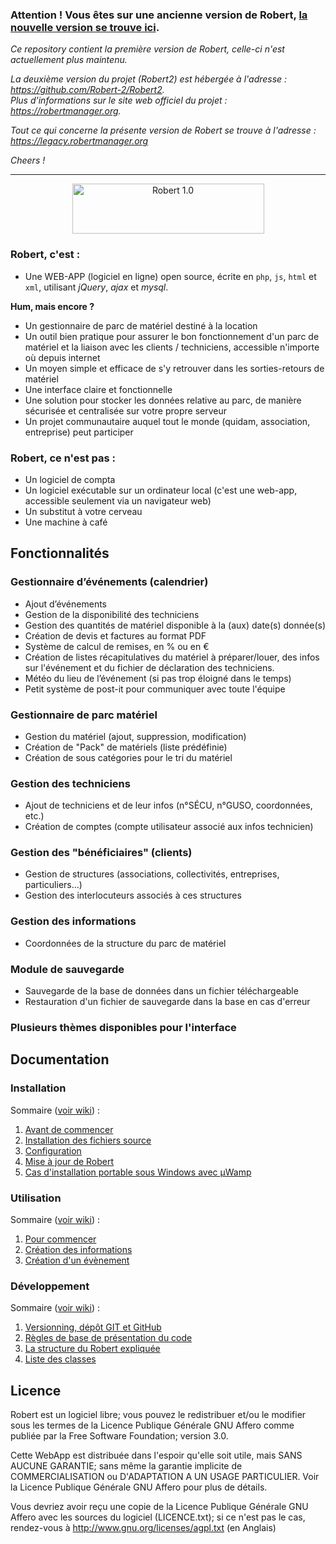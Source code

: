 ### Attention ! Vous êtes sur une ancienne version de Robert, [la nouvelle version se trouve ici](https://github.com/Robert-2/Robert2).

*Ce repository contient la première version de Robert, celle-ci n'est actuellement plus maintenu.*

*La deuxième version du projet (Robert2) est hébergée à l'adresse : https://github.com/Robert-2/Robert2.*  
*Plus d'informations sur le site web officiel du projet : https://robertmanager.org.*

*Tout ce qui concerne la présente version de Robert se trouve à l'adresse : https://legacy.robertmanager.org*

*Cheers !*

---

<div align="center">
    <img src="gfx/Robert.png" width="307" height="80" alt="Robert 1.0" />
</div>

### Robert, c'est :
- Une WEB-APP (logiciel en ligne) open source, écrite en `php`, `js`, `html` et `xml`, utilisant _jQuery_, _ajax_ et _mysql_.

**Hum, mais encore ?**

- Un gestionnaire de parc de matériel destiné à la location
- Un outil bien pratique pour assurer le bon fonctionnement d'un parc de matériel et la liaison avec les clients / techniciens, accessible n'importe où depuis internet
- Un moyen simple et efficace de s'y retrouver dans les sorties-retours de matériel
- Une interface claire et fonctionnelle
- Une solution pour stocker les données relative au parc, de manière sécurisée et centralisée sur votre propre serveur
- Un projet communautaire auquel tout le monde (quidam, association, entreprise) peut participer

### Robert, ce n'est pas :
- Un logiciel de compta
- Un logiciel exécutable sur un ordinateur local (c'est une web-app, accessible seulement via un navigateur web)
- Un substitut à votre cerveau
- Une machine à café

## Fonctionnalités
### Gestionnaire d’événements (calendrier)
- Ajout d’événements
- Gestion de la disponibilité des techniciens
- Gestion des quantités de matériel disponible à la (aux) date(s) donnée(s)
- Création de devis et factures au format PDF
- Système de calcul de remises, en % ou en €
- Création de listes récapitulatives du matériel à préparer/louer, des infos sur l'événement et du fichier de déclaration des techniciens.
- Météo du lieu de l’événement (si pas trop éloigné dans le temps)
- Petit système de post-it pour communiquer avec toute l'équipe

### Gestionnaire de parc matériel
- Gestion du matériel (ajout, suppression, modification)
- Création de "Pack" de matériels (liste prédéfinie)
- Création de sous catégories pour le tri du matériel

### Gestion des techniciens
- Ajout de techniciens et de leur infos (n°SÉCU, n°GUSO, coordonnées, etc.)
- Création de comptes (compte utilisateur associé aux infos technicien)

### Gestion des "bénéficiaires" (clients)
- Gestion de structures (associations, collectivités, entreprises, particuliers...)
- Gestion des interlocuteurs associés à ces structures

### Gestion des informations
- Coordonnées de la structure du parc de matériel

### Module de sauvegarde
- Sauvegarde de la base de données dans un fichier téléchargeable
- Restauration d'un fichier de sauvegarde dans la base en cas d'erreur

### Plusieurs thèmes disponibles pour l'interface

## Documentation
### Installation
Sommaire ([voir wiki](https://github.com/Robert-2/Robert/wiki/3.-Documentation-du-Robert-:-INSTALLATION)) :

1. [Avant de commencer](https://github.com/Robert-2/Robert/wiki/3.-Documentation-du-Robert-:-INSTALLATION#1-avant-de-commencer)
2. [Installation des fichiers source](https://github.com/Robert-2/Robert/wiki/3.-Documentation-du-Robert-:-INSTALLATION#2-installation-des-fichiers-source)
3. [Configuration](https://github.com/Robert-2/Robert/wiki/3.-Documentation-du-Robert-:-INSTALLATION#3-configuration)
4. [Mise à jour de Robert](https://github.com/Robert-2/Robert/wiki/3.-Documentation-du-Robert-:-INSTALLATION#4-mise-à-jour-de-robert)
5. [Cas d'installation portable sous Windows avec µWamp](https://github.com/Robert-2/Robert/wiki/3.-Documentation-du-Robert-:-INSTALLATION#5-cas-dinstallation-portable-sous-windows-avec-µwamp)

### Utilisation
Sommaire ([voir wiki](https://github.com/Robert-2/Robert/wiki/4.-Documentation-du-Robert-:-UTILISATION)) :

1. [Pour commencer](https://github.com/Robert-2/Robert/wiki/4.-Documentation-du-Robert-:-UTILISATION#1-pour-commencer)
2. [Création des informations](https://github.com/Robert-2/Robert/wiki/4.-Documentation-du-Robert-:-UTILISATION#2-création-des-informations)
3. [Création d'un évènement](https://github.com/Robert-2/Robert/wiki/4.-Documentation-du-Robert-:-UTILISATION#3-workflow-création-dun-évènement)

### Développement
Sommaire ([voir wiki](https://github.com/Robert-2/Robert/wiki/5.-Documentation-du-Robert-:-D%C3%89VELOPPEMENT)) :

1. [Versionning, dépôt GIT et GitHub](https://github.com/Robert-2/Robert/wiki/5.-Documentation-du-Robert-:-D%C3%89VELOPPEMENT#1-versionning-dépôt-git-et-github)
2. [Règles de base de présentation du code](https://github.com/Robert-2/Robert/wiki/5.-Documentation-du-Robert-:-D%C3%89VELOPPEMENT#2-règles-de-base-de-présentation-du-code)
3. [La structure du Robert expliquée](https://github.com/Robert-2/Robert/wiki/5.-Documentation-du-Robert-:-D%C3%89VELOPPEMENT#3-la-structure-du-robert-expliquée)
4. [Liste des classes](https://github.com/Robert-2/Robert/wiki/5.-Documentation-du-Robert-:-D%C3%89VELOPPEMENT#4-liste-des-classes)

## Licence
Robert est un logiciel libre; vous pouvez le redistribuer et/ou
le modifier sous les termes de la Licence Publique Générale GNU Affero
comme publiée par la Free Software Foundation;
version 3.0.

Cette WebApp est distribuée dans l'espoir qu'elle soit utile,
mais SANS AUCUNE GARANTIE; sans même la garantie implicite de
COMMERCIALISATION ou D'ADAPTATION A UN USAGE PARTICULIER.
Voir la Licence Publique Générale GNU Affero pour plus de détails.

Vous devriez avoir reçu une copie de la Licence Publique Générale
GNU Affero avec les sources du logiciel (LICENCE.txt); si ce n'est pas
le cas, rendez-vous à http://www.gnu.org/licenses/agpl.txt (en Anglais)
